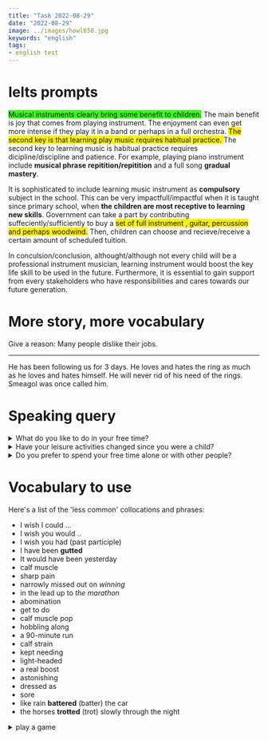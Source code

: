 ```yaml
---
title: "Task 2022-08-29"
date: "2022-08-29"
image: ../images/howl650.jpg
keywords: "english"
tags:
- english test
---
```

# Ielts prompts
<span style="background-color:#39FF14">Musical instruments clearly bring some benefit to children.</span> The main benefit is joy that comes from playing instrument. The enjoyment can even get more intense if they play it in a band or perhaps in a full orchestra. <span style="background-color:#FFF000">The second key is that learning play music requires habitual practice. </span> The second key to learning music is habitual practice requires dicipline/discipline and patience. For example, playing piano instrument include **musical phrase repitition/repitition** and a full song **gradual mastery**.

It is sophisticated to include learning music instrument as **compulsory** subject in the school. This can be very impactfull/impactful when it is taught since primary school, when **the children are most receptive to learning new skills**. Government can take a part by contributing suffeciently/sufficiently to buy a <span style="background-color:#FFF000">set of full instrument , guitar, percussion and perhaps woodwind.</span> Then, children can choose and recieve/receive a certain amount of scheduled tuition.

In conculsion/conclusion, althought/although not every child will be a professional instrument musician, learning instrument would boost the key life skill to be used in the future. Furthermore, it is essential to gain support from every stakeholders who have responsibilities and cares towards our future generation.

# More story, more vocabulary
Give a reason: Many people dislike their jobs.

---

He has been following us for 3 days.
He loves and hates the ring as much as he loves and hates himself.
He will never rid of his need of the rings.
Smeagol was once called him.

# Speaking query
<details><summary>What do you like to do in your free time?</summary>
I do quite a lot of sport actually. I play football mostly - on Wednesday nights and Sunday afternoon with a local team. I also play tennis and squash when I can but I don't really get the time to do them as well every week. I work quite hard at the moment, so I don't get a lot of free time unfortunately.
</details>

<details><summary>Have your leisure activities changed since you were a child?</summary>
Not a great deal actually. I used to love playing football when I was young as well - I played a lot at school. Though of course I did all the other things kids loved to do such as going out on bike rides after school and things.
</details>

<details><summary>Do you prefer to spend your free time alone or with other people?</summary>
It depends on my mood really. I think most people need some time on their own. Sometimes my work is quite stressful and I spend a lot of time there with others, so it's good to just get home and relax and read a book or something. But I get bored if I am alone too much so I like to go out and meet friends in the evening or play football.
</details>


# Vocabulary to use
Here's a list of the 'less common' collocations and phrases:
* I wish I could ...
* I wish you would ..
* I wish you had (past participle)
* I have been **gutted**
* It would have been yesterday
* calf muscle
* sharp pain
* narrowly missed out on *winning*
* in the lead up to *the marathon*
* abomination
* get to do
* calf muscle pop
* hobbling along
* a 90-minute run
* calf strain
* kept needing
* light-headed
* a real boost
* astonishing
* dressed as
* sore
* like rain **battered** (batter) the car
* the horses **trotted** (trot) slowly through the night

<details><summary>play a game</summary>
1. I narrowly m____ o__ on.
2. In the I___ u__to the marathon.
3. Spagheti bolognese is like an a___
4. This w___ h___ b___ Wednesday afternoon.
5. I thought ''this is brilliant because I g___ t__ d__ a bit of sightseeing too.
6. As I come down to meet him, I felt my calf muscle p___.
7. I was h___ along.
8. We did a 90-___ run
9. You most have been g___.
10. How long does a c___ s___ take to heal?
11. For the cycling events you'd be e___
12. It was just a s___ pain but I never felt in trouble.
13. There is no s___ on the course.
14. I k___ needing to stop to go to the toilet.
15. I began to feel a bit l___-h___.
16. That was a real b___ as well.
17. The crowds there were a___, just another amazing.
18. I rant past a guy dressed __ Jesus. There was a guy dressed __ a toilet.
19. He had the pipe, the bit that you f___- the cistern.
20. I was __ . My legs were very __.


</details>
